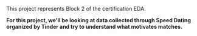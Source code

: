 
This project represents Block 2 of the certification EDA.

**For this project, we'll be looking at data collected through Speed Dating organized by Tinder and try to understand what motivates matches.**
